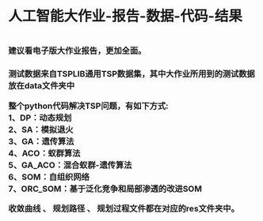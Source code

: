 <h1>人工智能大作业-报告-数据-代码-结果<h1>

<h3>建议看电子版大作业报告，更加全面。<h3>

测试数据来自TSPLIB通用TSP数据集，其中大作业所用到的测试数据放在data文件夹中

整个python代码解决TSP问题，有如下方式:<br>
  1、DP：动态规划<br>
  2、SA：模拟退火<br>
  3、GA：遗传算法<br>
  4、ACO：蚁群算法<br>
  5、GA_ACO：混合蚁群-遗传算法<br>
  6、SOM：自组织网络<br>
  7、ORC_SOM：基于泛化竞争和局部渗透的改进SOM<br>
  
收敛曲线 、 规划路径 、 规划过程文件都在对应的res文件夹中。
